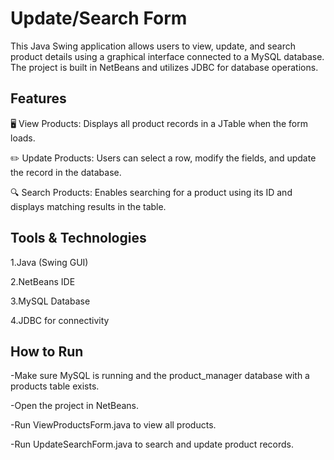 # Update/Search Form

This Java Swing application allows users to view, update, and search product details using a graphical interface connected to a MySQL database. The project is built in NetBeans and utilizes JDBC for database operations.

## Features
🖥️ View Products: Displays all product records in a JTable when the form loads.

✏️ Update Products: Users can select a row, modify the fields, and update the record in the database.

🔍 Search Products: Enables searching for a product using its ID and displays matching results in the table.

## Tools & Technologies
1.Java (Swing GUI)

2.NetBeans IDE

3.MySQL Database

4.JDBC for connectivity

## How to Run
-Make sure MySQL is running and the product_manager database with a products table exists.

-Open the project in NetBeans.

-Run ViewProductsForm.java to view all products.

-Run UpdateSearchForm.java to search and update product records.
